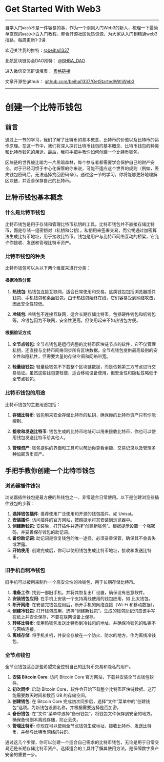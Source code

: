 # Get Started With Web3
---
自学入门`Web3`不是一件容易的事，作为一个刚刚入门Web3的新人，梳理一下最简单直观的`Web3`小白入门教程。整合开源社区优质资源，为大家从入门到精通web3指路。每周更新1-3讲.

欢迎关注我的推特：[@beihai1337](https://twitter.com/beihai1337)

北航区块链协会DAO推特： [@BHBA_DAO](https://twitter.com/BHBA_DAO)

进入微信交流群请填表： [表格链接](https://forms.gle/QMBwL6LwZyQew1tX8)

文章开源在github： [github.com/beihai1337/GetStartedWithWeb3](https://github.com/beihai1337/GetStartedWithWeb3)

----

# 创建一个比特币钱包

## 前言
通过上一节的学习，我们了解了比特币的基本概念、比特币的价值以及比特币的运作原理。在这一节中，我们将深入探讨比特币钱包的基本概念、比特币钱包的种类和比特币钱包的用途。最后，我将手把手教你如何创建一个比特币钱包。

区块链的世界被比喻为一片黑暗森林，每个参与者都需要学会保护自己的财产安全。对于已经习惯于中心化保管的你来说，可能不适应这个世界的规则（例如，丢失钱包密码后，无法选择找回密码😂）。通过这一节的学习，你将能够更好地理解区块链，并妥善保存自己的比特币。

## 比特币钱包基本概念

### 什么是比特币钱包
比特币钱包是用于存储和管理比特币私钥的工具。比特币钱包并不直接存储比特币，而是存储一组密钥对（私钥和公钥）。私钥用来签署交易，而公钥通过加密算法生成比特币地址，用于接收比特币。钱包是用户与比特币网络互动的桥梁，它允许你接收、发送和管理比特币资产。

### 比特币钱包的种类
比特币钱包可以从以下两个维度来进行分类：

#### 根据冷热分离

1. **热钱包**: 热钱包连接互联网，适合日常使用和交易。这类钱包包括浏览器插件钱包、手机钱包和桌面钱包。由于热钱包始终在线，它们容易受到网络攻击，因此安全性较低。

2. **冷钱包**: 冷钱包不连接互联网，适合长期存储比特币。包括硬件钱包和纸钱包等。冷钱包因为不联网，安全性更高，但使用起来不如热钱包方便。

#### 根据验证方式

1. **全节点钱包**: 全节点钱包是运行完整的比特币区块链节点的软件，它不仅管理私钥，还直接与比特币网络同步所有区块数据。全节点钱包提供最高级别的安全性和隐私性，但需要大量的存储空间和网络带宽。

2. **轻量级钱包**: 轻量级钱包不下载整个区块链数据，而是依赖第三方节点进行交易验证。虽然这些钱包更轻便，适合移动设备使用，但安全性和隐私性略低于全节点钱包。

### 比特币钱包的用途
比特币钱包的主要用途包括：

1. **存储比特币**: 钱包用来安全存储比特币的私钥，确保你的比特币资产只有你能控制。

2. **接收和发送比特币**: 钱包生成的比特币地址可以用来接收比特币，你也可以使用钱包发送比特币给其他人。

3. **管理资产**: 钱包提供的界面和工具可以帮助你查看余额、交易记录以及管理多种加密货币资产。

## 手把手教你创建一个比特币钱包

### 浏览器插件钱包
浏览器插件钱包是最方便的热钱包之一，非常适合日常使用。以下是创建浏览器插件钱包的步骤：

1. **选择钱包插件**: 推荐使用广泛使用和开源的钱包插件，如 Unisat。
2. **安装插件**: 访问插件的官方网站，按照提示将其安装到浏览器中。
3. **创建新钱包**: 安装后，打开插件并选择“创建新钱包”。根据提示设置一个强密码，并妥善保存钱包的助记词。
4. **备份助记词**: 助记词是恢复钱包的唯一途径，必须妥善保管，确保其不会丢失或泄露。
5. **开始使用**: 创建完成后，你可以使用钱包生成比特币地址，接收和发送比特币。

### 旧手机自制冷钱包
旧手机可以被用来制作一个高安全性的冷钱包，用于长期存储比特币。

1. **准备工作**: 找到一部旧手机，并将其恢复出厂设置，确保没有恶意软件。
2. **安装钱包应用**: 在手机上安装一个支持离线使用的钱包应用，如 比太钱包。
3. **断开网络**: 在安装完钱包应用后，断开手机的网络连接（Wi-Fi 和移动数据）。
4. **创建冷钱包**: 打开钱包应用，选择“创建新钱包”。生成的钱包助记词应该手写在纸上并安全保存，不要在联网设备上保存。
5. **转移比特币**: 使用热钱包发送比特币到冷钱包的地址，并确保冷钱包的私钥不与网络连接。
6. **离线存储**: 将手机关机，并安全存放在一个防火、防水的地方，作为离线冷钱包。

### 全节点钱包
全节点钱包适合那些希望完全控制自己的比特币交易和隐私的用户。

1. **安装 Bitcoin Core**: 访问 Bitcoin Core 官方网站，下载并安装全节点钱包软件。
2. **初次同步**: 启动 Bitcoin Core，软件会开始下载整个比特币区块链数据。这可能需要数天时间和数百 GB 的存储空间。
3. **创建钱包**: 在 Bitcoin Core 完成初次同步后，选择“文件”菜单中的“创建钱包”选项。为新钱包设置名称，并根据需要选择是否加密。
4. **备份钱包**: 在“文件”菜单中选择“备份钱包”，将钱包文件保存到安全的地方。确保备份副本离线存储，防止丢失。
5. **管理比特币**: 你现在可以使用全节点钱包生成地址、接收比特币、发送比特币，并参与比特币网络的共识。

通过这几个步骤，你可以创建一个适合自己需求的比特币钱包，无论是用于日常交易还是长期存储比特币资产。选择适合的工具并了解其使用方法，是保障数字资产安全的重要一步。